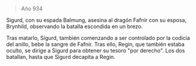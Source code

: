 > Año 934

Sigurd, con su espada Balmung, asesina al dragón Fafnir con su esposa, Brynhild, observando la batalla escondida en un brezo.

Tras matarlo, Sigurd, también comenzando a ser controlado por la codicia del anillo, bebe la sangre de Fafnir. Tras ello, Regin, que también estaba oculto, se dirige a Sigurd para obtener su tesoro "por derecho". Los dos batallan, hasta que Sigurd decapita a Regin.
